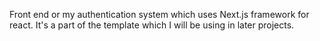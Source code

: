 Front end or my authentication system which uses Next.js framework for react. It's a part of the template which I will be using in later projects. 
